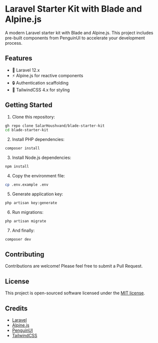 # Laravel Starter Kit with Blade and Alpine.js


A modern Laravel starter kit with Blade and Alpine.js. This project includes pre-built components from PenguinUI to accelerate your development process.

## Features

- 🚀 Laravel 12.x
- ⚡ Alpine.js for reactive components
- 🔒 Authentication scaffolding
- 🎨 TailwindCSS 4.x for styling

## Getting Started

1. Clone this repository:
```bash
gh repo clone SalarHoushvand/blade-starter-kit
cd blade-starter-kit
```

2. Install PHP dependencies:
```bash
composer install
```

3. Install Node.js dependencies:
```bash
npm install
```

4. Copy the environment file:
```bash
cp .env.example .env
```

5. Generate application key:
```bash
php artisan key:generate
```

6. Run migrations:
```bash
php artisan migrate
```

7. And finally:
```bash
composer dev
```

## Contributing

Contributions are welcome! Please feel free to submit a Pull Request.

## License

This project is open-sourced software licensed under the [MIT license](https://opensource.org/licenses/MIT).

## Credits

- [Laravel](https://laravel.com)
- [Alpine.js](https://alpinejs.dev)
- [PenguinUI](https://penguinui.com)
- [TailwindCSS](https://tailwindcss.com)
